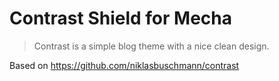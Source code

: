 Contrast Shield for Mecha
=========================

> Contrast is a simple blog theme with a nice clean design.

Based on <https://github.com/niklasbuschmann/contrast>